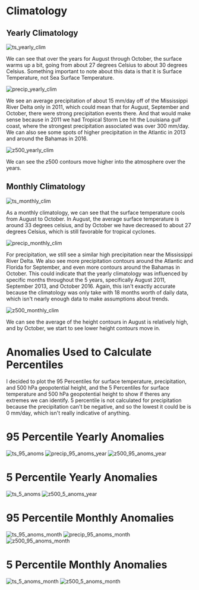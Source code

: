 # Climatology
## Yearly Climatology
![ts_yearly_clim](https://user-images.githubusercontent.com/114028135/204879300-b2d02ebe-6dab-4b0d-ac0b-b9ddad53b5dc.png)

We can see that over the years for August through October, the surface warms up a bit, going from about 27 degrees Celsius to about 30 degrees Celsius. Something important to note about this data is that it is Surface Temperature, not Sea Surface Temperature.  

![precip_yearly_clim](https://user-images.githubusercontent.com/114028135/204882563-6161cff3-0831-4f1d-aaa3-15ff097ebbb1.png)

We see an average precipitation of about 15 mm/day off of the Mississippi River Delta only in 2011, which could mean that for August, September and October, there were strong precipitation events there. And that would make sense because in 2011 we had Tropical Storm Lee hit the Louisiana gulf coast, where the strongest precipitation associated was over 300 mm/day. We can also see some spots of higher precipitation in the Atlantic in 2013 and around the Bahamas in 2016. 

![z500_yearly_clim](https://user-images.githubusercontent.com/114028135/204884771-fe4f5ac9-933c-4a8c-b052-2b5b79736dea.png)

We can see the z500 contours move higher into the atmosphere over the years. 


## Monthly Climatology
![ts_monthly_clim](https://user-images.githubusercontent.com/114028135/204879860-4cbd8562-5341-4fb8-bca4-58566cf743d9.png)

As a monthly climatology, we can see that the surface temperature cools from August to October. In August, the average surface temperature is around 33 degrees celsius, and by October we have decreased to about 27 degrees Celsius, which is still favorable for tropical cyclones. 

![precip_monthly_clim](https://user-images.githubusercontent.com/114028135/204883799-d04ae100-4980-4b90-bce4-e89a2a633ced.png)

For precipitation, we still see a similar high precipitation near the Mississippi River Delta. We also see more precipitation contours around the Atlantic and Florida for September, and even more contours around the Bahamas in October. This could indicate that the yearly climatology was influenced by specific months throughout the 5 years, specifically August 2011, September 2013, and October 2016. Again, this isn't exactly accurate because the climatology was only take with 18 months worth of daily data, which isn't nearly enough data to make assumptions about trends. 

![z500_monthly_clim](https://user-images.githubusercontent.com/114028135/204885128-d4e34159-c0e5-485e-ba78-ce089e25e05b.png)

We can see the average of the height contours in August is relatively high, and by October, we start to see lower height contours move in.

# Anomalies Used to Calculate Percentiles

I decided to plot the 95 Percentiles for surface temperature, precipitation, and 500 hPa geopotential height, and the 5 Percentiles for surface temperature and 500 hPa geopotential height to show if theres any extremes we can identify. 5 percentile is not calculated for precipitation because the precipitation can't be negative, and so the lowest it could be is 0 mm/day, which isn't really indicative of anything. 

# 95 Percentile Yearly Anomalies
![ts_95_anoms](https://user-images.githubusercontent.com/114028135/204880613-bff175fd-770e-43be-995d-e471a21d7092.png)
![precip_95_anoms_year](https://user-images.githubusercontent.com/114028135/204883838-e3c297e8-018d-402e-8f8d-0ae6359ff1d1.png)
![z500_95_anoms_year](https://user-images.githubusercontent.com/114028135/204885447-39de8163-7453-47c8-ab2b-0991eb9f9012.png)

# 5 Percentile Yearly Anomalies
![ts_5_anoms](https://user-images.githubusercontent.com/114028135/204880939-be5bf577-d098-4d96-8aa5-a733e4728d55.png)
![z500_5_anoms_year](https://user-images.githubusercontent.com/114028135/204885665-449ea6b3-3c5d-4b15-916e-46f64fad17b1.png)

# 95 Percentile Monthly Anomalies
![ts_95_anoms_month](https://user-images.githubusercontent.com/114028135/204886507-ec7f3019-ce6d-49a4-94e3-7a616ff54247.png)
![precip_95_anoms_month](https://user-images.githubusercontent.com/114028135/204887109-703bf3a8-f111-4098-89a9-dc0f0881b52f.png)
![z500_95_anoms_month](https://user-images.githubusercontent.com/114028135/204888640-58057002-317f-4ba2-b656-163c3693ab0c.png)

# 5 Percentile Monthly Anomalies
![ts_5_anoms_month](https://user-images.githubusercontent.com/114028135/204886735-c69a956d-c811-4eb0-a272-3bbdef932a8a.png)
![z500_5_anoms_month](https://user-images.githubusercontent.com/114028135/204888646-192a9a46-aad5-4022-bc16-1cec50da9934.png)

